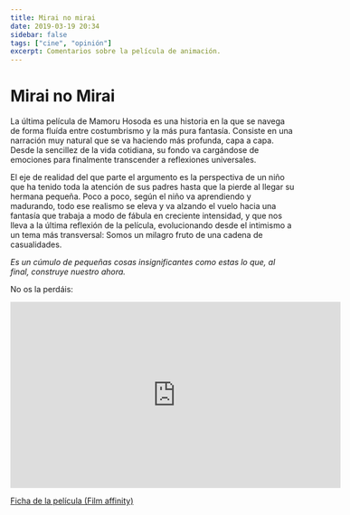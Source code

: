 ```yaml
---
title: Mirai no mirai
date: 2019-03-19 20:34
sidebar: false
tags: ["cine", "opinión"]
excerpt: Comentarios sobre la película de animación.
---
```


# Mirai no Mirai

La última película de Mamoru Hosoda es una historia en la que se navega de forma fluída entre costumbrismo y la más pura fantasía. Consiste en una narración muy natural que se va haciendo más profunda, capa a capa. Desde la sencillez de la vida cotidiana, su fondo va cargándose de emociones para finalmente transcender a reflexiones universales.

<Photo name="mirai_no_mirai.jpg" />

El eje de realidad del que parte el argumento es la perspectiva de un niño que ha tenido toda la atención de sus padres hasta que la pierde al llegar su hermana pequeña. Poco a poco, según el niño va aprendiendo y madurando, todo ese realismo se eleva y va alzando el vuelo hacia una fantasía que trabaja a modo de fábula en creciente intensidad, y que nos lleva a la última reflexión de la película, evolucionando desde el intimismo a un tema más transversal: Somos un milagro fruto de una cadena de casualidades.

_Es un cúmulo de pequeñas cosas insignificantes como estas lo que, al final, construye nuestro ahora._

No os la perdáis:

<iframe width="584" height="329" src="https://www.youtube.com/embed/yFytnRaW6DU" frameborder="0" allow="accelerometer; autoplay; encrypted-media; gyroscope; picture-in-picture" allowfullscreen></iframe>

[Ficha de la película (Film affinity)](https://www.filmaffinity.com/es/film644892.html)
